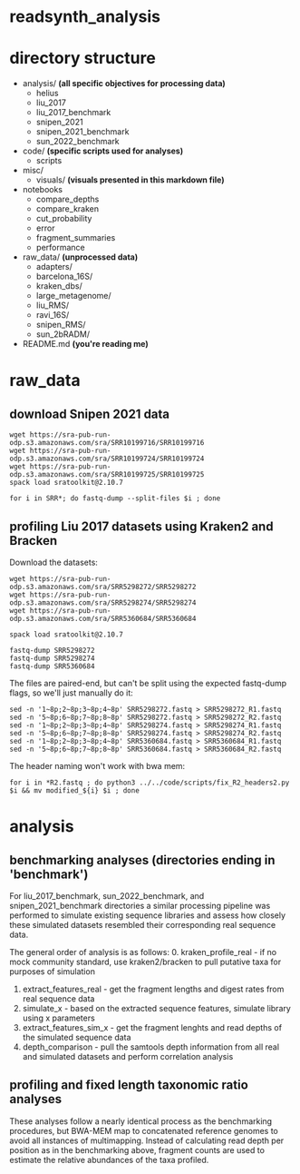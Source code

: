 # **readsynth_analysis**

# **directory structure**
- analysis/ **(all specific objectives for processing data)**
  - helius
  - liu_2017
  - liu_2017_benchmark
  - snipen_2021
  - snipen_2021_benchmark
  - sun_2022_benchmark
- code/ **(specific scripts used for analyses)**
  - scripts
- misc/
  - visuals/ **(visuals presented in this markdown file)**
- notebooks
  - compare_depths
  - compare_kraken
  - cut_probability
  - error
  - fragment_summaries
  - performance
- raw_data/ **(unprocessed data)**
  - adapters/
  - barcelona_16S/
  - kraken_dbs/
  - large_metagenome/
  - liu_RMS/
  - ravi_16S/
  - snipen_RMS/
  - sun_2bRADM/
- README.md **(you're reading me)**

# **raw_data**

## download Snipen 2021 data

```
wget https://sra-pub-run-odp.s3.amazonaws.com/sra/SRR10199716/SRR10199716
wget https://sra-pub-run-odp.s3.amazonaws.com/sra/SRR10199724/SRR10199724
wget https://sra-pub-run-odp.s3.amazonaws.com/sra/SRR10199725/SRR10199725
spack load sratoolkit@2.10.7

for i in SRR*; do fastq-dump --split-files $i ; done
```

## **profiling Liu 2017 datasets using Kraken2 and Bracken**

Download the datasets:

```
wget https://sra-pub-run-odp.s3.amazonaws.com/sra/SRR5298272/SRR5298272
wget https://sra-pub-run-odp.s3.amazonaws.com/sra/SRR5298274/SRR5298274
wget https://sra-pub-run-odp.s3.amazonaws.com/sra/SRR5360684/SRR5360684

spack load sratoolkit@2.10.7

fastq-dump SRR5298272
fastq-dump SRR5298274
fastq-dump SRR5360684
```

The files are paired-end, but can't be split using the expected fastq-dump flags, so we'll just manually do it:

```
sed -n '1~8p;2~8p;3~8p;4~8p' SRR5298272.fastq > SRR5298272_R1.fastq     
sed -n '5~8p;6~8p;7~8p;8~8p' SRR5298272.fastq > SRR5298272_R2.fastq
sed -n '1~8p;2~8p;3~8p;4~8p' SRR5298274.fastq > SRR5298274_R1.fastq     
sed -n '5~8p;6~8p;7~8p;8~8p' SRR5298274.fastq > SRR5298274_R2.fastq
sed -n '1~8p;2~8p;3~8p;4~8p' SRR5360684.fastq > SRR5360684_R1.fastq     
sed -n '5~8p;6~8p;7~8p;8~8p' SRR5360684.fastq > SRR5360684_R2.fastq
```

The header naming won't work with bwa mem: 

```
for i in *R2.fastq ; do python3 ../../code/scripts/fix_R2_headers2.py $i && mv modified_${i} $i ; done
```

# analysis

## benchmarking analyses (directories ending in 'benchmark')

For liu_2017_benchmark, sun_2022_benchmark, and snipen_2021_benchmark directories a similar processing pipeline was performed to simulate existing sequence libraries and assess how closely these simulated datasets resembled their corresponding real sequence data.

The general order of analysis is as follows:
0.  kraken_profile_real - if no mock community standard, use kraken2/bracken to pull putative taxa for purposes of simulation
1.  extract_features_real - get the fragment lengths and digest rates from real sequence data
2.  simulate_x - based on the extracted sequence features, simulate library using x parameters
3.  extract_features_sim_x - get the fragment lenghts and read depths of the simulated sequence data
4.  depth_comparison - pull the samtools depth information from all real and simulated datasets and perform correlation analysis 


## profiling and fixed length taxonomic ratio analyses

These analyses follow a nearly identical process as the benchmarking procedures, but BWA-MEM map to concatenated reference genomes to avoid all instances of multimapping. Instead of calculating read depth per position as in the benchmarking above, fragment counts are used to estimate the relative abundances of the taxa profiled.
